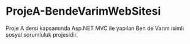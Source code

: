 # ProjeA-BendeVarimWebSitesi
Proje A dersi kapsamında Asp.NET MVC ile yapılan Ben de Varım isimli sosyal sorumluluk projesidir.
